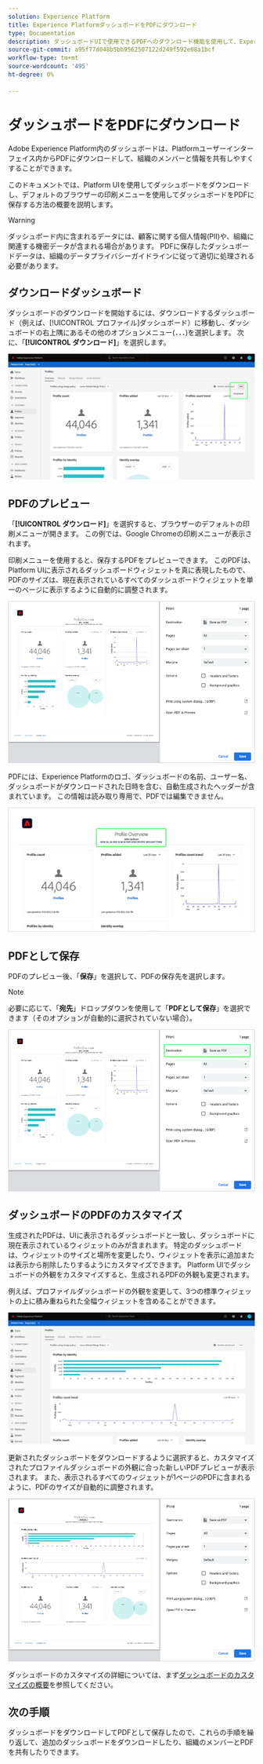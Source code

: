 ```yaml
---
solution: Experience Platform
title: Experience PlatformダッシュボードをPDFにダウンロード
type: Documentation
description: ダッシュボードUIで使用できるPDFへのダウンロード機能を使用して、Experience Platformのビジュアライゼーションのコピーを保存します。
source-git-commit: a95f77d048b5bb9562507122d249f592e68a1bcf
workflow-type: tm+mt
source-wordcount: '495'
ht-degree: 0%

---
```



# ダッシュボードをPDFにダウンロード

Adobe Experience Platform内のダッシュボードは、Platformユーザーインターフェイス内からPDFにダウンロードして、組織のメンバーと情報を共有しやすくすることができます。

このドキュメントでは、Platform UIを使用してダッシュボードをダウンロードし、デフォルトのブラウザーの印刷メニューを使用してダッシュボードをPDFに保存する方法の概要を説明します。

>[!WARNING]
>
>ダッシュボード内に含まれるデータには、顧客に関する個人情報(PII)や、組織に関連する機密データが含まれる場合があります。 PDFに保存したダッシュボードデータは、組織のデータプライバシーガイドラインに従って適切に処理される必要があります。

## ダウンロードダッシュボード

ダッシュボードのダウンロードを開始するには、ダウンロードするダッシュボード（例えば、[!UICONTROL プロファイル]ダッシュボード）に移動し、ダッシュボードの右上隅にあるその他のオプションメニュー(**`...`**)を選択します。 次に、「**[!UICONTROL ダウンロード]**」を選択します。

![](images/download/download-button.png)

## PDFのプレビュー

「**[!UICONTROL ダウンロード]**」を選択すると、ブラウザーのデフォルトの印刷メニューが開きます。 この例では、Google Chromeの印刷メニューが表示されます。

印刷メニューを使用すると、保存するPDFをプレビューできます。 このPDFは、Platform UIに表示されるダッシュボードウィジェットを真に表現したもので、PDFのサイズは、現在表示されているすべてのダッシュボードウィジェットを単一のページに表示するように自動的に調整されます。

![](images/download/download-chrome-print.png)

PDFには、Experience Platformのロゴ、ダッシュボードの名前、ユーザー名、ダッシュボードがダウンロードされた日時を含む、自動生成されたヘッダーが含まれています。 この情報は読み取り専用で、PDFでは編集できません。

![](images/download/download-pdf.png)

## PDFとして保存

PDFのプレビュー後、「**保存**」を選択して、PDFの保存先を選択します。

>[!NOTE]
>
>必要に応じて、「**宛先**」ドロップダウンを使用して「**PDFとして保存**」を選択できます（そのオプションが自動的に選択されていない場合）。

![](images/download/download-chrome-print-destination.png)

## ダッシュボードのPDFのカスタマイズ

生成されたPDFは、UIに表示されるダッシュボードと一致し、ダッシュボードに現在表示されているウィジェットのみが含まれます。 特定のダッシュボードは、ウィジェットのサイズと場所を変更したり、ウィジェットを表示に追加または表示から削除したりするようにカスタマイズできます。 Platform UIでダッシュボードの外観をカスタマイズすると、生成されるPDFの外観も変更されます。

例えば、プロファイルダッシュボードの外観を変更して、3つの標準ウィジェットの上に積み重ねられた全幅ウィジェットを含めることができます。

![](images/download/download-modify.png)

更新されたダッシュボードをダウンロードするように選択すると、カスタマイズされたプロファイルダッシュボードの外観に合った新しいPDFプレビューが表示されます。 また、表示されるすべてのウィジェットが1ページのPDFに含まれるように、PDFのサイズが自動的に調整されます。

![](images/download/download-chrome-print-modified.png)

ダッシュボードのカスタマイズの詳細については、まず[ダッシュボードのカスタマイズの概要](customize/overview.md)を参照してください。

## 次の手順

ダッシュボードをダウンロードしてPDFとして保存したので、これらの手順を繰り返して、追加のダッシュボードをダウンロードしたり、組織のメンバーとPDFを共有したりできます。